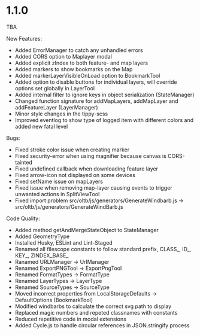 # 1.1.0
TBA

New Features:
- Added ErrorManager to catch any unhandled errors
- Added CORS option to Maplayer modal
- Added explicit zIndex to both feature- and map layers
- Added markers to show bookmarks on the Map
- Added markerLayerVisibleOnLoad option to BookmarkTool
- Added option to disable buttons for individual layers, will override options set globally in LayerTool
- Added internal filter to ignore keys in object serialization (StateManager)
- Changed function signature for addMapLayers, addMapLayer and addFeatureLayer (LayerManager)
- Minor style changes in the tippy-scss
- Improved eventlog to show type of logged item with different colors and added new fatal level

Bugs:
- Fixed stroke color issue when creating marker
- Fixed security-error when using magnifier because canvas is CORS-tainted
- Fixed undefined callback when downloading feature layer
- Fixed arrow-icon not displayed on some devices
- Fixed setName issue on mapLayers
- Fixed issue when removing map-layer causing events to trigger unwanted actions in SplitViewTool
- Fixed import problem src/oltb/js/generators/GenerateWindbarb.js -> src/oltb/js/generators/GenerateWindBarb.js

Code Quality:
- Added method getAndMergeStateObject to StateManager
- Added GeometryType
- Installed Husky, ESLint and Lint-Staged
- Renamed all filescope constants to follow standard prefix, CLASS_, ID_, KEY_, ZINDEX_BASE_
- Ranamed URLManager -> UrlManager
- Renamed ExportPNGTool -> ExportPngTool
- Renamed FormatTypes -> FormatType
- Renamed LayerTypes -> LayerType
- Renamed SourceTypes -> SourceType
- Moved incorrect properties from LocalStorageDefaults -> DefaultOptions (BookmarkTool)
- Modified windbarbs to calculate the correct svg path to display
- Replaced magic numbers and repeted classnames with constants
- Reduced repetitive code in modal extensions
- Added Cycle.js to handle circular references in JSON.stringify process